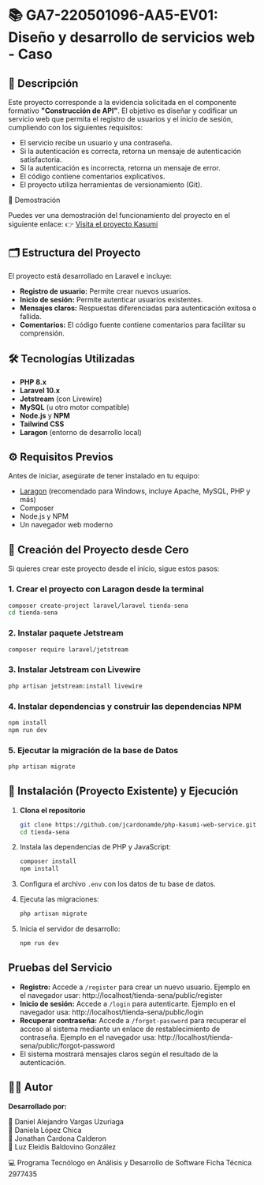# 📚 GA7-220501096-AA5-EV01: Diseño y desarrollo de servicios web - Caso

## 📝 Descripción

Este proyecto corresponde a la evidencia solicitada en el componente formativo **"Construcción de API"**. El objetivo es diseñar y codificar un servicio web que permita el registro de usuarios y el inicio de sesión, cumpliendo con los siguientes requisitos:

- El servicio recibe un usuario y una contraseña.
- Si la autenticación es correcta, retorna un mensaje de autenticación satisfactoria.
- Si la autenticación es incorrecta, retorna un mensaje de error.
- El código contiene comentarios explicativos.
- El proyecto utiliza herramientas de versionamiento (Git).

🎥 Demostración

Puedes ver una demostración del funcionamiento del proyecto en el siguiente enlace:
👉 [Visita el proyecto Kasumi](https://www.youtube.com/watch?v=72OaYShzdgw)


## 🗂️ Estructura del Proyecto

El proyecto está desarrollado en Laravel e incluye:

- **Registro de usuario:** Permite crear nuevos usuarios.
- **Inicio de sesión:** Permite autenticar usuarios existentes.
- **Mensajes claros:** Respuestas diferenciadas para autenticación exitosa o fallida.
- **Comentarios:** El código fuente contiene comentarios para facilitar su comprensión.

## 🛠️ Tecnologías Utilizadas

- **PHP 8.x**
- **Laravel 10.x**
- **Jetstream** (con Livewire)
- **MySQL** (u otro motor compatible)
- **Node.js** y **NPM**
- **Tailwind CSS**
- **Laragon** (entorno de desarrollo local)

## ⚙️ Requisitos Previos

Antes de iniciar, asegúrate de tener instalado en tu equipo:

- [Laragon](https://laragon.org/download/) (recomendado para Windows, incluye Apache, MySQL, PHP y más)
- Composer
- Node.js y NPM
- Un navegador web moderno

## 🚀 Creación del Proyecto desde Cero

Si quieres crear este proyecto desde el inicio, sigue estos pasos:

### 1. **Crear el proyecto con Laragon desde la terminal**
```bash
composer create-project laravel/laravel tienda-sena
cd tienda-sena
```

### 2. **Instalar paquete Jetstream**
```bash
composer require laravel/jetstream

```

### 3. **Instalar Jetstream con Livewire**
```bash
php artisan jetstream:install livewire
```

### 4. **Instalar dependencias y construir las dependencias NPM**
```bash
npm install
npm run dev
```

### 5. **Ejecutar la migración de la base de Datos**
```bash
php artisan migrate
```



## 🔧 Instalación (Proyecto Existente) y Ejecución

1. **Clona el repositorio**
   ```bash
   git clone https://github.com/jcardonamde/php-kasumi-web-service.git
   cd tienda-sena
   ```

2. Instala las dependencias de PHP y JavaScript:
   ```bash
   composer install
   npm install
   ```
3. Configura el archivo `.env` con los datos de tu base de datos.
4. Ejecuta las migraciones:
   ```bash
   php artisan migrate
   ```
5. Inicia el servidor de desarrollo:
   ```bash
   npm run dev
   ```

## Pruebas del Servicio

- **Registro:** Accede a `/register` para crear un nuevo usuario. Ejemplo en el navegador usar: http://localhost/tienda-sena/public/register
- **Inicio de sesión:** Accede a `/login` para autenticarte. Ejemplo en el navegador usa: http://localhost/tienda-sena/public/login
- **Recuperar contraseña:** Accede a `/forgot-password` para recuperar el acceso al sistema mediante un enlace de restablecimiento de contraseña. Ejemplo en el navegador usa: http://localhost/tienda-sena/public/forgot-password
- El sistema mostrará mensajes claros según el resultado de la autenticación.

## 👨‍💻 Autor

**Desarrollado por:**

👥 Daniel Alejandro Vargas Uzuriaga <br>
👥 Daniela López Chica <br>
👥 Jonathan Cardona Calderon <br>
👥 Luz Eleidis Baldovino González

:computer: Programa Tecnólogo en Análisis y Desarrollo de Software
Ficha Técnica 2977435
